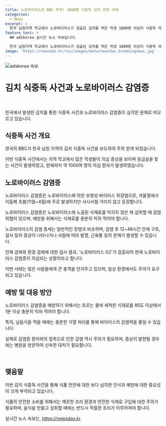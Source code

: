 ```yaml
---
title: 노로바이러스로 BBC 주목! 1000명 식중독 김치 관련 사태
categories:
  - News
excerpt: >
  한국 남원지역 학교에서 노로바이러스가 검출된 김치를 먹은 학생 1000명 이상이 식중독 의심되고, 학교 수도 24곳으로 확대됐다. 김치를 제조한 업체의 모든 제품이 중단됐으며, BBC는 한국에서 이런 규모의 김치 식중독이 이례적이라고 보도했다. 노로바이러스는 주로 겨울부터 초봄에 발생하지만 사시사철 등장하며, 85도 이상으로 익히지 않은 음식을 먹을 시 감염 위험이 높아진다. 여러 채소와 어패류 등을 섭취한 경우 노로바이러스 감염증을 예방하기 위해 익혀야 한다.
feature_text: >
  ## adskorea 실시간 뉴스 속보입니다.

  한국 남원지역 학교에서 노로바이러스가 검출된 김치를 먹은 학생 1000명 이상이 식중독 의심되고, 학교 수도 24곳으로 확대됐다. 김치를 제조한 업체의 모든 제품이 중단됐으며, BBC는 한국에서 이런 규모의 김치 식중독이 이례적이라고 보도했다. 노로바이러스는 주로 겨울부터 초봄에 발생하지만 사시사철 등장하며, 85도 이상으로 익히지 않은 음식을 먹을 시 감염 위험이 높아진다. 여러 채소와 어패류 등을 섭취한 경우 노로바이러스 감염증을 예방하기 위해 익혀야 한다.
image: 'https://newsdao.kr/res/images/meta/newsdao_breakingnews.jpg'
---
```


<p><img src="https://newsdao.kr/res/images/meta/newsdao_breakingnews.jpg" alt="adskorea 속보" /></p>

<h1>김치 식중독 사건과 노로바이러스 감염증</h1>

<p data-ke-size="size16">&nbsp;</p>

<p>한국에서 발생한 김치를 통한 식중독 사건과 노로바이러스 감염증이 심각한 문제로 떠오르고 있습니다.</p>

<h2 data-ke-size="size26">식중독 사건 개요</h2>

<p data-ke-size="size16">영국의 BBC가 한국 남원 지역의 김치 식중독 사건을 보도하여 주목 받게 되었습니다.</p>

<p>이번 식중독 사건에서는 지역 학교에서 많은 학생들이 의심 증상을 보이며 응급실을 찾는 사건이 발생하였고, 현재까지 약 1000여 명의 의심 환자가 발생하였습니다.</p>

<h2 data-ke-size="size26">노로바이러스 감염증</h2>

<p data-ke-size="size16">노로바이러스 감염증은 노로바이러스에 의한 유행성 바이러스 위장염으로, 겨울철에서 이듬해 초봄(11월~4월)에 주로 발생하지만 사시사철 가리지 않고 등장합니다.</p>

<p>노로바이러스 감염증은 노로바이러스에 노출된 식재료를 익히지 않은 채 섭취할 때 감염 위험이 있으며, 예방을 위해서는 식재료를 충분히 익혀 먹어야 합니다. </p>

<p>노로바이러스의 감염 증세는 일반적인 장염과 비슷하며, 감염 후 12~48시간 안에 구토, 설사 등의 증상이 나타나거나 사람에 따라 발열, 근육통 등의 문제가 발생할 수 있습니다.</p>

<p>인체 검체와 환경 검체에 대한 검사 결과, '노로바이러스 G2'가 검출되어 현재 노로바이러스 감염증이 의심되는 상황이라고 합니다.</p>

<p>이번 사태는 많은 사람들에게 큰 충격을 안겨주고 있으며, 일상 환경에서도 주의가 요구되고 있습니다.</p>

<h2 data-ke-size="size26">예방 및 대응 방안</h2>

<p data-ke-size="size16">노로바이러스 감염증을 예방하기 위해서는 흐르는 물에 세척한 식재료를 85도 이상에서 1분 이상 충분히 익혀 먹어야 합니다.</p>

<p>특히, 날음식을 먹을 때에는 충분한 가열 처리를 통해 바이러스의 감염력을 줄일 수 있습니다.</p>

<p>실제로 감염증 환자와의 접촉으로 인한 감염 역시 주의가 필요하며, 증상이 발현될 경우에는 병원을 방문하여 신속한 대처가 필요합니다.</p>

<p data-ke-size="size16">&nbsp;</p>

<h2 data-ke-size="size26">맺음말</h2>

<p>이번 김치 식중독 사건을 통해 식품 안전에 대한 보다 심각한 인식과 예방에 대한 중요성이 크게 부각되고 있습니다.</p>

<p>식품의 안전한 소비를 위해서는 깨끗한 조리 환경과 안전한 식재료 구입에 대한 주의가 필요하며, 음식을 만들고 섭취할 때에는 반드시 적절한 조리가 이루어져야 합니다.</p>
실시간 뉴스 속보는, <a href="https://newsdao.kr" rel="dofollow">https://newsdao.kr</a>


